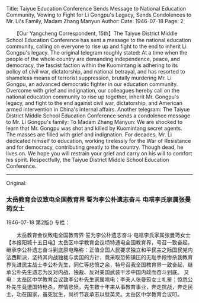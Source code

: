 Title: Taiyue Education Conference Sends Message to National Education Community, Vowing to Fight for Li Gongpu's Legacy, Sends Condolences to Mr. Li's Family, Madam Zhang Manyun
Author:
Date: 1946-07-18
Page: 2

　　【Our Yangcheng Correspondent, 15th】The Taiyue District Middle School Education Conference has sent a message to the national education community, calling on everyone to rise up and fight to the end to inherit Li Gongpu's legacy. The original telegram roughly stated: At a time when the people of the whole country are demanding independence, peace, and democracy, the fascist faction within the Kuomintang is adhering to its policy of civil war, dictatorship, and national betrayal, and has resorted to shameless means of terrorist suppression, brutally murdering Mr. Li Gongpu, an advanced democratic fighter in our education community. Overcome with grief and indignation, our colleagues hereby call on the national education community to rise up together, inherit Mr. Gongpu's legacy, and fight to the end against civil war, dictatorship, and American armed intervention in China's internal affairs.
    Another telegram: The Taiyue District Middle School Education Conference sends a condolence message to Mr. Li Gongpu's family: To Madam Zhang Manyun: We are shocked to learn that Mr. Gongpu was shot and killed by Kuomintang secret agents. The masses are filled with grief and indignation. For decades, Mr. Li dedicated himself to education, working tirelessly for the War of Resistance and for democracy, contributing greatly to the country. Though dead, he lives on. We hope you will restrain your grief and carry on his will to comfort his spirit. Respectfully, the Taiyue District Middle School Education Conference.



<hr /> 

Original: 


### 太岳教育会议致电全国教育界  誓为李公朴遗志奋斗  电唁李氏家属张曼筠女士

1946-07-18
第2版()
专栏：

　　太岳教育会议致电全国教育界
    誓为李公朴遗志奋斗
    电唁李氏家属张曼筠女士
    【本报阳城十五日电】太岳区中学教育会议顷特通电全国教育界，号召一致奋起，继承李公朴遗志奋斗到底原电略称：正值全国人民要求独立和平民主之际国民党内法西斯派，坚持其内战独裁与卖国的方针，竟采取恐怖镇压的无耻手段惨杀我教育界先进民主战士李公朴先生，同仁等悲愤之余，特号召我全国教育界一致奋起，继承公朴先生遗志为反对内战、独裁、反对美国武装干涉中国内政而奋斗到底。
    又电：太岳区中学教育会议致李公朴先生家属唁电：李夫人张曼筠女士礼鉴：惊悉公朴先生竟遭国特枪杀，群情悲愤，先生数十年来从事教育事业，奔走抗战，奔走民主，功在国家，虽死犹生，尚祈节哀承志以慰英灵。太岳区中学教育会议叩。
